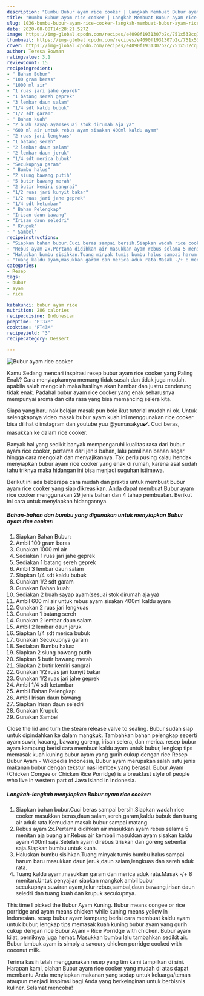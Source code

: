 ```yaml
---
description: "Bumbu Bubur ayam rice cooker | Langkah Membuat Bubur ayam rice cooker Yang Sempurna"
title: "Bumbu Bubur ayam rice cooker | Langkah Membuat Bubur ayam rice cooker Yang Sempurna"
slug: 1036-bumbu-bubur-ayam-rice-cooker-langkah-membuat-bubur-ayam-rice-cooker-yang-sempurna
date: 2020-08-08T14:28:21.527Z
image: https://img-global.cpcdn.com/recipes/e4090f1931307b2c/751x532cq70/bubur-ayam-rice-cooker-foto-resep-utama.jpg
thumbnail: https://img-global.cpcdn.com/recipes/e4090f1931307b2c/751x532cq70/bubur-ayam-rice-cooker-foto-resep-utama.jpg
cover: https://img-global.cpcdn.com/recipes/e4090f1931307b2c/751x532cq70/bubur-ayam-rice-cooker-foto-resep-utama.jpg
author: Teresa Bowman
ratingvalue: 3.1
reviewcount: 15
recipeingredient:
- " Bahan Bubur"
- "100 gram beras"
- "1000 ml air"
- "1 ruas jari jahe geprek"
- "1 batang sereh geprek"
- "3 lembar daun salam"
- "1/4 sdt kaldu bubuk"
- "1/2 sdt garam"
- " Bahan kuah"
- "2 buah sayap ayamsesuai stok dirumah aja ya"
- "600 ml air untuk rebus ayam sisakan 400ml kaldu ayam"
- "2 ruas jari lengkuas"
- "1 batang sereh"
- "2 lembar daun salam"
- "2 lembar daun jeruk"
- "1/4 sdt merica bubuk"
- "Secukupnya garam"
- " Bumbu halus"
- "2 siung bawang putih"
- "5 butir bawang merah"
- "2 butir kemiri sangrai"
- "1/2 ruas jari kunyit bakar"
- "1/2 ruas jari jahe geprek"
- "1/4 sdt ketumbar"
- " Bahan Pelengkap"
- "Irisan daun bawang"
- "Irisan daun seledri"
- " Krupuk"
- " Sambel"
recipeinstructions:
- "Siapkan bahan bubur.Cuci beras sampai bersih.Siapkan wadah rice cooker masukkan beras,daun salam,sereh,garam,kaldu bubuk dan tuang air aduk rata.Kemudian masak bubur sampai matang."
- "Rebus ayam 2x.Pertama didihkan air masukkan ayam rebus selama 5 menitan aja buang air.Rebus air kembali masukkan ayam sisakan kaldu ayam 400ml saja.Setelah ayam direbus tiriskan dan goreng sebentar saja.Siapkan bumbu untuk kuah."
- "Haluskan bumbu sisihkan.Tuang minyak tumis bumbu halus sampai harum baru masukkan daun jeruk,daun salam,lengkuas dan sereh aduk rata."
- "Tuang kaldu ayam,masukkan garam dan merica aduk rata.Masak -/+ 8 menitan.Untuk penyajian siapkan mangkok ambil bubur secukupnya,suwiran ayam,telur rebus,sambal,daun bawang,irisan daun seledri dan tuang kuah dan krupuk secukupnya."
categories:
- Resep
tags:
- bubur
- ayam
- rice

katakunci: bubur ayam rice 
nutrition: 286 calories
recipecuisine: Indonesian
preptime: "PT37M"
cooktime: "PT43M"
recipeyield: "3"
recipecategory: Dessert

---
```



![Bubur ayam rice cooker](https://img-global.cpcdn.com/recipes/e4090f1931307b2c/751x532cq70/bubur-ayam-rice-cooker-foto-resep-utama.jpg)

Kamu Sedang mencari inspirasi resep bubur ayam rice cooker yang Paling Enak? Cara menyiapkannya memang tidak susah dan tidak juga mudah. apabila salah mengolah maka hasilnya akan hambar dan justru cenderung tidak enak. Padahal bubur ayam rice cooker yang enak seharusnya mempunyai aroma dan cita rasa yang bisa memancing selera kita.

Siapa yang baru nak belajar masak pun bole ikut tutorial mudah ni ok. Untuk selengkapnya video masak bubur ayam kuah ini menggunakan rice cooker bisa dilihat diinstagram dan youtube yuu @yumasakyu✔️. Cuci beras, masukkan ke dalam rice cooker.

Banyak hal yang sedikit banyak mempengaruhi kualitas rasa dari bubur ayam rice cooker, pertama dari jenis bahan, lalu pemilihan bahan segar hingga cara mengolah dan menyajikannya. Tak perlu pusing kalau hendak menyiapkan bubur ayam rice cooker yang enak di rumah, karena asal sudah tahu triknya maka hidangan ini bisa menjadi suguhan istimewa.


Berikut ini ada beberapa cara mudah dan praktis untuk membuat bubur ayam rice cooker yang siap dikreasikan. Anda dapat membuat Bubur ayam rice cooker menggunakan 29 jenis bahan dan 4 tahap pembuatan. Berikut ini cara untuk menyiapkan hidangannya.

<!--inarticleads1-->

##### Bahan-bahan dan bumbu yang digunakan untuk menyiapkan Bubur ayam rice cooker:

1. Siapkan  Bahan Bubur:
1. Ambil 100 gram beras
1. Gunakan 1000 ml air
1. Sediakan 1 ruas jari jahe geprek
1. Sediakan 1 batang sereh geprek
1. Ambil 3 lembar daun salam
1. Siapkan 1/4 sdt kaldu bubuk
1. Gunakan 1/2 sdt garam
1. Gunakan  Bahan kuah:
1. Sediakan 2 buah sayap ayam(sesuai stok dirumah aja ya)
1. Ambil 600 ml air untuk rebus ayam sisakan 400ml kaldu ayam
1. Gunakan 2 ruas jari lengkuas
1. Gunakan 1 batang sereh
1. Gunakan 2 lembar daun salam
1. Ambil 2 lembar daun jeruk
1. Siapkan 1/4 sdt merica bubuk
1. Gunakan Secukupnya garam
1. Sediakan  Bumbu halus:
1. Siapkan 2 siung bawang putih
1. Siapkan 5 butir bawang merah
1. Siapkan 2 butir kemiri sangrai
1. Gunakan 1/2 ruas jari kunyit bakar
1. Gunakan 1/2 ruas jari jahe geprek
1. Ambil 1/4 sdt ketumbar
1. Ambil  Bahan Pelengkap:
1. Ambil Irisan daun bawang
1. Siapkan Irisan daun seledri
1. Gunakan  Krupuk
1. Gunakan  Sambel


Close the lid and turn the steam release valve to sealing. Bubur sudah siap untuk dipindahkan ke dalam mangkuk. Tambahkan bahan pelengkap seperti ayam suwir, kacang, bawang goreng, irisan selera, dan merica. resep bubur ayam kampung berisi cara membuat kaldu ayam untuk bubur, lengkap tips memasak kuah kuning bubur ayam yang gurih cukup dengan rice Resep Bubur Ayam - Wikipedia Indonesia, Bubur ayam merupakan salah satu jenis makanan bubur dengan tekstur nasi lembek yang berasal. Bubur Ayam (Chicken Congee or Chicken Rice Porridge) is a breakfast style of people who live in western part of Java island in Indonesia. 

<!--inarticleads2-->

##### Langkah-langkah menyiapkan Bubur ayam rice cooker:

1. Siapkan bahan bubur.Cuci beras sampai bersih.Siapkan wadah rice cooker masukkan beras,daun salam,sereh,garam,kaldu bubuk dan tuang air aduk rata.Kemudian masak bubur sampai matang.
1. Rebus ayam 2x.Pertama didihkan air masukkan ayam rebus selama 5 menitan aja buang air.Rebus air kembali masukkan ayam sisakan kaldu ayam 400ml saja.Setelah ayam direbus tiriskan dan goreng sebentar saja.Siapkan bumbu untuk kuah.
1. Haluskan bumbu sisihkan.Tuang minyak tumis bumbu halus sampai harum baru masukkan daun jeruk,daun salam,lengkuas dan sereh aduk rata.
1. Tuang kaldu ayam,masukkan garam dan merica aduk rata.Masak -/+ 8 menitan.Untuk penyajian siapkan mangkok ambil bubur secukupnya,suwiran ayam,telur rebus,sambal,daun bawang,irisan daun seledri dan tuang kuah dan krupuk secukupnya.


This time I picked the Bubur Ayam Kuning. Bubur means congee or rice porridge and ayam means chicken while kuning means yellow in Indonesian. resep bubur ayam kampung berisi cara membuat kaldu ayam untuk bubur, lengkap tips memasak kuah kuning bubur ayam yang gurih cukup dengan rice Bubur Ayam - Rice Porridge with chicken. Bubur ayam kilat, perniknya juga hemat. Masukkan bumbu lalu tambahkan sedikit air. Bubur lambuk ayam is simply a savoury chicken porridge cooked with coconut milk. 

Terima kasih telah menggunakan resep yang tim kami tampilkan di sini. Harapan kami, olahan Bubur ayam rice cooker yang mudah di atas dapat membantu Anda menyiapkan makanan yang sedap untuk keluarga/teman ataupun menjadi inspirasi bagi Anda yang berkeinginan untuk berbisnis kuliner. Selamat mencoba!
